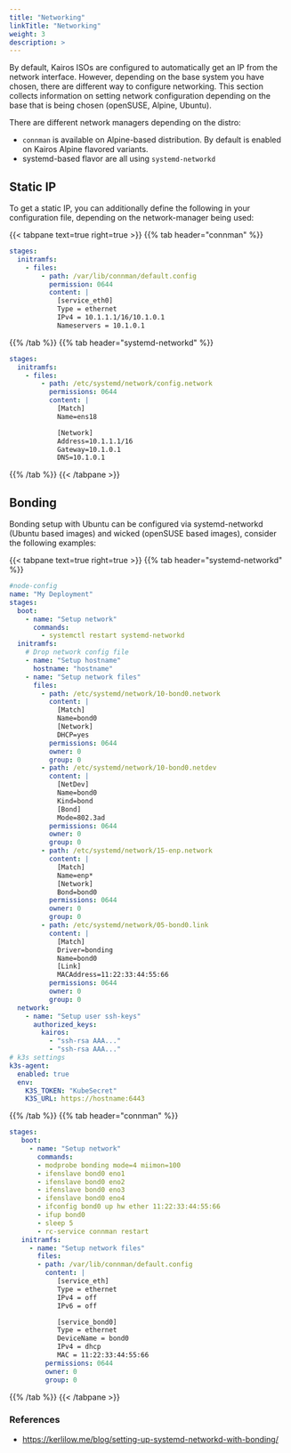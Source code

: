 ```yaml
---
title: "Networking"
linkTitle: "Networking"
weight: 3
description: >
---
```


By default, Kairos ISOs are configured to automatically get an IP from the network interface. However, depending on the base system you have chosen, there are different way to configure networking. This section collects information on setting network configuration depending on the base that is being chosen (openSUSE, Alpine, Ubuntu).

There are different network managers depending on the distro:

- `connman` is available on Alpine-based distribution. By default is enabled on Kairos Alpine flavored variants.
- systemd-based flavor are all using `systemd-networkd`

## Static IP

To get a static IP, you can additionally define the following in your configuration file, depending on the network-manager being used:

{{< tabpane text=true right=true  >}}
{{% tab header="connman" %}}
```yaml
stages:
  initramfs:
    - files:
        - path: /var/lib/connman/default.config
          permission: 0644
          content: |
            [service_eth0]
            Type = ethernet
            IPv4 = 10.1.1.1/16/10.1.0.1
            Nameservers = 10.1.0.1
```
{{% /tab %}}
{{% tab header="systemd-networkd" %}}
```yaml
stages:
  initramfs:
    - files:
        - path: /etc/systemd/network/config.network
          permissions: 0644
          content: |
            [Match]
            Name=ens18

            [Network]
            Address=10.1.1.1/16
            Gateway=10.1.0.1
            DNS=10.1.0.1
```
{{% /tab %}}
{{< /tabpane >}}

## Bonding

Bonding setup with Ubuntu can be configured via systemd-networkd (Ubuntu based images) and wicked (openSUSE based images), consider the following examples:

{{< tabpane text=true right=true  >}}
{{% tab header="systemd-networkd" %}}
```yaml
#node-config
name: "My Deployment"
stages:
  boot:
    - name: "Setup network"
      commands:
        - systemctl restart systemd-networkd
  initramfs:
    # Drop network config file
    - name: "Setup hostname"
      hostname: "hostname"
    - name: "Setup network files"
      files:
        - path: /etc/systemd/network/10-bond0.network
          content: |
            [Match]
            Name=bond0
            [Network]
            DHCP=yes
          permissions: 0644
          owner: 0
          group: 0
        - path: /etc/systemd/network/10-bond0.netdev
          content: |
            [NetDev]
            Name=bond0
            Kind=bond
            [Bond]
            Mode=802.3ad
          permissions: 0644
          owner: 0
          group: 0
        - path: /etc/systemd/network/15-enp.network
          content: |
            [Match]
            Name=enp*
            [Network]
            Bond=bond0
          permissions: 0644
          owner: 0
          group: 0
        - path: /etc/systemd/network/05-bond0.link
          content: |
            [Match]
            Driver=bonding
            Name=bond0
            [Link]
            MACAddress=11:22:33:44:55:66
          permissions: 0644
          owner: 0
          group: 0
  network:
    - name: "Setup user ssh-keys"
      authorized_keys:
        kairos:
          - "ssh-rsa AAA..."
          - "ssh-rsa AAA..."
# k3s settings
k3s-agent:
  enabled: true
  env:
    K3S_TOKEN: "KubeSecret"
    K3S_URL: https://hostname:6443
```
{{% /tab %}}
{{% tab header="connman" %}}
```yaml
stages:
   boot:
     - name: "Setup network"
       commands:
       - modprobe bonding mode=4 miimon=100
       - ifenslave bond0 eno1
       - ifenslave bond0 eno2
       - ifenslave bond0 eno3
       - ifenslave bond0 eno4
       - ifconfig bond0 up hw ether 11:22:33:44:55:66
       - ifup bond0
       - sleep 5
       - rc-service connman restart 
   initramfs:
     - name: "Setup network files"
       files:
       - path: /var/lib/connman/default.config
         content: |
            [service_eth]
            Type = ethernet
            IPv4 = off
            IPv6 = off

            [service_bond0]
            Type = ethernet
            DeviceName = bond0
            IPv4 = dhcp
            MAC = 11:22:33:44:55:66
         permissions: 0644
         owner: 0
         group: 0
```
{{% /tab %}}
{{< /tabpane >}}

### References

- https://kerlilow.me/blog/setting-up-systemd-networkd-with-bonding/
